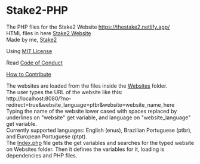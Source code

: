 # Stake2-PHP
The PHP files for the Stake2 Website https://thestake2.netlify.app/<br>
HTML files in here [Stake2 Website](https://github.com/Stake2/stake2-website)<br>
Made by me, [Stake2](https://github.com/Stake2)

Using [MIT License](https://github.com/Stake2/stake2-php/blob/main/LICENSE)<br>

Read [Code of Conduct](https://github.com/Stake2/stake2-php/blob/main/CODE_OF_CONDUCT.md)<br>

[How to Contribute](https://github.com/Stake2/stake2-php/blob/main/CONTRIBUTING.md)<br>

The websites are loaded from the files inside the [Websites](https://github.com/Stake2/stake2-php/tree/master/Websites) folder.<br>
The user types the URL of the website like this:<br>
http://localhost:8080/?no-redirect=true&website_language=ptbr&website=website_name_here<br>
Typing the name of the website lower cased with spaces replaced by underlines on "website" get variable, and language on "website_language" get variable.<br>
Currently supported languages: English (enus), Brazilian Portuguese (ptbr), and European Portuguese (ptpt).<br>
The [Index.php](https://github.com/Stake2/stake2-php/blob/master/Index.php) file gets the get variables and searches for the typed website on Websites folder.
Then it defines the variables for it, loading is dependencies and PHP files.